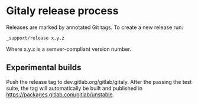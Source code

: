 # Gitaly release process

Releases are marked by annotated Git tags. To create a new release
run:

```
_support/release x.y.z
```

Where x.y.z is a semver-compliant version number.

## Experimental builds

Push the release tag to dev.gitlab.org/gitlab/gitaly. After the
passing the test suite, the tag will automatically be built and
published in https://packages.gitlab.com/gitlab/unstable.
